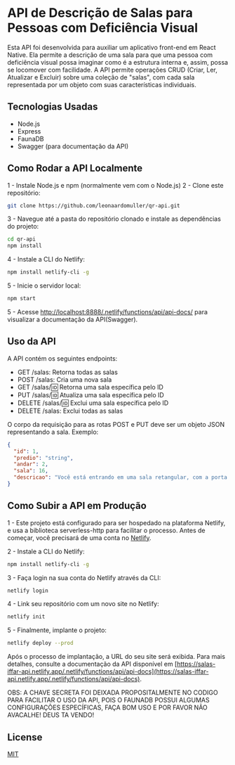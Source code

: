 # API de Descrição de Salas para Pessoas com Deficiência Visual

Esta API foi desenvolvida para auxiliar um aplicativo front-end em React Native. Ela permite a descrição de uma sala para que uma pessoa com deficiência visual possa imaginar como é a estrutura interna e, assim, possa se locomover com facilidade. A API permite operações CRUD (Criar, Ler, Atualizar e Excluir) sobre uma coleção de "salas", com cada sala representada por um objeto com suas características individuais.

## Tecnologias Usadas

- Node.js
- Express
- FaunaDB
- Swagger (para documentação da API)

## Como Rodar a API Localmente

1 - Instale Node.js e npm (normalmente vem com o Node.js)
2 - Clone este repositório:

```bash
git clone https://github.com/leonaardomuller/qr-api.git
```

3 - Navegue até a pasta do repositório clonado e instale as dependências do projeto:

```bash
cd qr-api
npm install
```

4 - Instale a CLI do Netlify:

```bash
npm install netlify-cli -g
```

5 - Inicie o servidor local:

```bash
npm start
```

5 - Acesse [http://localhost:8888/.netlify/functions/api/api-docs/](http://localhost:8888/.netlify/functions/api/api-docs/) para visualizar a documentação da API(Swagger).

## Uso da API

A API contém os seguintes endpoints:

- GET /salas: Retorna todas as salas
- POST /salas: Cria uma nova sala
- GET /salas/:id: Retorna uma sala específica pelo ID
- PUT /salas/:id: Atualiza uma sala específica pelo ID
- DELETE /salas/:id: Exclui uma sala específica pelo ID
- DELETE /salas: Exclui todas as salas

O corpo da requisição para as rotas POST e PUT deve ser um objeto JSON representando a sala. Exemplo:

```json
{
  "id": 1,
  "predio": "string",
  "andar": 2,
  "sala": 16,
  "descricao": "Você está entrando em uma sala retangular, com a porta no canto inferior esquerdo. À direita da porta, há uma cadeira. Dois metros à frente, uma mesa retangular com quatro cadeiras ocupa a largura da sala. Além disso, um quadro-negro está posicionado na parede ao final da sala, logo atrás da mesa."
}
```

## Como Subir a API em Produção

1 - Este projeto está configurado para ser hospedado na plataforma Netlify, e usa a biblioteca serverless-http para facilitar o processo. Antes de começar, você precisará de uma conta no [Netlify](https://www.netlify.com/).

2 - Instale a CLI do Netlify:

```bash
npm install netlify-cli -g
```

3 - Faça login na sua conta do Netlify através da CLI:

```bash
netlify login
```

4 - Link seu repositório com um novo site no Netlify:

```bash
netlify init
```

5 - Finalmente, implante o projeto:

```bash
netlify deploy --prod
```

Após o processo de implantação, a URL do seu site será exibida.
Para mais detalhes, consulte a documentação da API disponível em [https://salas-iffar-api.netlify.app/.netlify/functions/api/api-docs](https://salas-iffar-api.netlify.app/.netlify/functions/api/api-docs).

OBS: A CHAVE SECRETA FOI DEIXADA PROPOSITALMENTE NO CODIGO PARA FACILITAR O USO DA API, POIS O FAUNADB POSSUI ALGUMAS CONFIGURAÇÕES ESPECÍFICAS, FAÇA BOM USO E POR FAVOR NÃO AVACALHE! DEUS TA VENDO! 

## License

[MIT](https://choosealicense.com/licenses/mit/)
